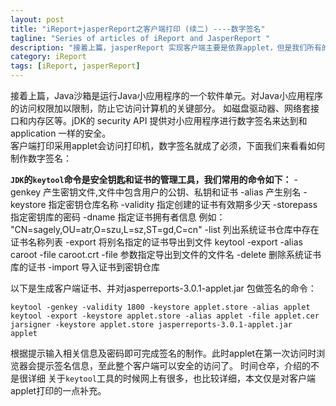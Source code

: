 ```yaml
---
layout: post
title: "iReport+jasperReport之客户端打印 (续二) ----数字签名"
tagline: "Series of articles of iReport and JasperReport "
description: "接着上篇，jasperReport 实现客户端主要是依靠applet，但是我们所有的操作不可能在applet中实现吧，这样也不算一个好的应用。"
category: iReport
tags: [iReport, jasperReport]
---
```


接着上篇，Java沙箱是运行Java小应用程序的一个软件单元。对Java小应用程序的访问权限加以限制，防止它访问计算机的关键部分。
如磁盘驱动器、网络套接口和内存区等。jDK的 security API 提供对小应用程序进行数字签名来达到和application 一样的安全。  
客户端打印采用applet会访问打印机，数字签名就成了必须，下面我们来看看如何制作数字签名：  

**`JDK`的`keytool`命令是安全钥匙和证书的管理工具，我们常用的命令如下：**
	-genkey      产生密钥文件,文件中包含用户的公钥、私钥和证书
	-alias          产生别名
	-keystore    指定密钥仓库名称
	-validity      指定创建的证书有效期多少天
	-storepass   指定密钥库的密码
	-dname       指定证书拥有者信息 例如：  "CN=sagely,OU=atr,O=szu,L=sz,ST=gd,C=cn"
	-list            列出系统证书仓库中存在证书名称列表
	-export      将别名指定的证书导出到文件  keytool -export -alias caroot -file caroot.crt
	-file           参数指定导出到文件的文件名
	-delete       删除系统证书库的证书
	-import      导入证书到密钥仓库   
	
以下是生成客户端证书、并对jasperreports-3.0.1-applet.jar  包做签名的命令：  
	
	
	keytool -genkey -validity 1800 -keystore applet.store -alias applet   
	keytool -export -keystore applet.store -alias applet -file applet.cer
	jarsigner -keystore applet.store jasperreports-3.0.1-applet.jar  applet  
	
根据提示输入相关信息及密码即可完成签名的制作。此时applet在第一次访问时浏览器会提示签名信息，至此整个客户端可以安全的访问了。
时间仓卒，介绍的不是很详细 关于`keytool`工具的时候网上有很多，也比较详细，本文仅是对客户端applet打印的一点补充。